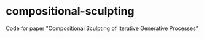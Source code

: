 # compositional-sculpting
Code for paper "Compositional Sculpting of Iterative Generative Processes"
